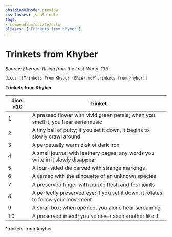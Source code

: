 ```yaml
---
obsidianUIMode: preview
cssclasses: json5e-note
tags:
- compendium/src/5e/erlw
aliases: ["Trinkets from Khyber"]
---
```

# Trinkets from Khyber
*Source: Eberron: Rising from the Last War p. 135* 

`dice: [[Trinkets From Khyber (ERLW).md#^trinkets-from-khyber]]`

**Trinkets from Khyber**

| dice: d10 | Trinket |
|-----------|---------|
| 1 | A pressed flower with vivid green petals; when you smell it, you hear eerie music |
| 2 | A tiny ball of putty; if you set it down, it begins to slowly crawl around |
| 3 | A perpetually warm disk of dark iron |
| 4 | A small journal with leathery pages; any words you write in it slowly disappear |
| 5 | A four-sided die carved with strange markings |
| 6 | A cameo with the silhouette of an unknown species |
| 7 | A preserved finger with purple flesh and four joints |
| 8 | A perfectly preserved eye; if you set it down, it rotates to follow your movement |
| 9 | A small box; when opened, you alone hear screaming |
| 10 | A preserved insect; you've never seen another like it |
^trinkets-from-khyber
